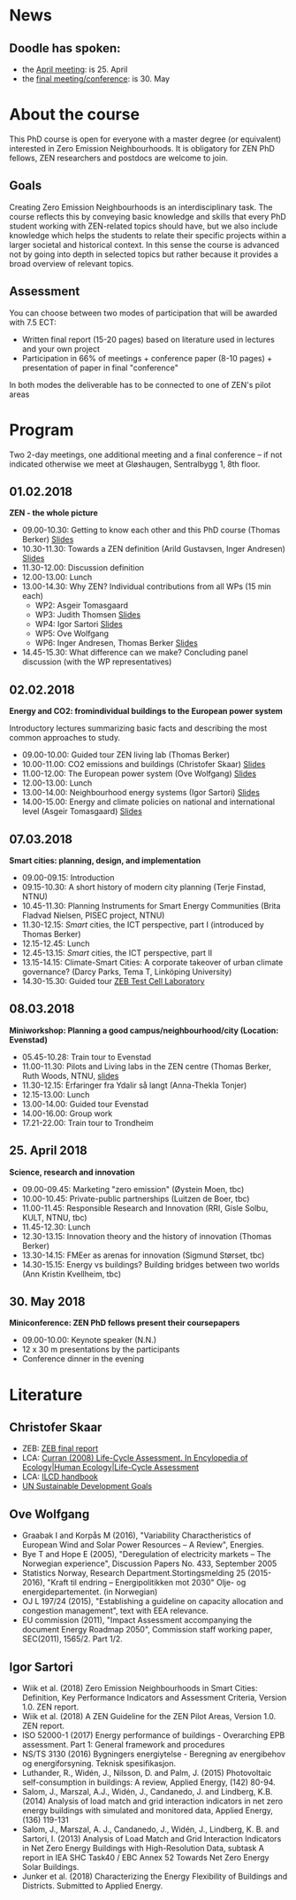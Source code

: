 # News

## Doodle has spoken:

- the [April meeting](https://doodle.com/poll/vu95358tvcr9zt45): is 25. April
- the [final meeting/conference](https://doodle.com/poll/88zdnp3iyt3fptay): is 30. May

# About the course

This PhD course is open for everyone with a master degree (or equivalent) interested in Zero Emission Neighbourhoods. It is obligatory for ZEN PhD fellows, ZEN researchers and postdocs are welcome to join. 

## Goals

Creating Zero Emission Neighbourhoods is an interdisciplinary task. The course reflects this by conveying basic knowledge and skills that every PhD student working with ZEN-related topics should have, but we also include knowledge which helps the students to relate their specific projects within a larger societal and historical context. In this sense the course is advanced not by going into depth in selected topics but rather because it provides a broad overview of relevant topics. 

## Assessment

You can choose between two modes of participation that will be awarded with 7.5 ECT: 

- Written final report (15-20 pages) based on literature used in lectures and your own project
- Participation in 66% of meetings + conference paper (8-10 pages) + presentation of paper in final "conference"

In both modes the deliverable has to be connected to one of ZEN's pilot areas

# Program

Two 2-day meetings, one additional meeting and a final conference – if not indicated otherwise we meet at Gløshaugen, Sentralbygg 1, 8th floor.

## 01.02.2018

**ZEN - the whole picture**

- 09.00-10.30: Getting to know each	other and this PhD course (Thomas Berker) [Slides](about.pdf)
- 10.30-11.30: Towards a ZEN definition (Arild Gustavsen, Inger Andresen) [Slides](inger1.pptx)
- 11.30-12.00: Discussion definition
- 12.00-13.00: Lunch
- 13.00-14.30: Why ZEN? Individual contributions from all WPs (15 min each)
	- WP2: Asgeir Tomasgaard
	- WP3: Judith Thomsen [Slides](judith.pptx)
	- WP4: Igor Sartori [Slides](igor1.pptx)
	- WP5: Ove Wolfgang
	- WP6: Inger Andresen, Thomas Berker [Slides](inger2.pptx)
- 14.45-15.30: What difference can we make? Concluding panel discussion (with the WP representatives)

## 02.02.2018

**Energy and CO2: fromindividual buildings to the European power system**

Introductory lectures summarizing basic facts and describing the most common approaches to study.

- 09.00-10.00: Guided tour ZEN living lab (Thomas Berker)
- 10.00-11.00: CO2 emissions and buildings (Christofer Skaar) [Slides](skaar.pdf)
- 11.00-12.00: The European power system (Ove Wolfgang) [Slides](Ove2.pptx)
- 12.00-13.00: Lunch
- 13.00-14.00: Neighbourhood energy systems (Igor Sartori) [Slides](igor2.pptx)
- 14.00-15.00: Energy and climate policies on national and international level (Asgeir Tomasgaard) [Slides](tomasgard.pptx)

## 07.03.2018

**Smart cities: planning, design, and implementation**

- 09.00-09.15: Introduction
- 09.15-10.30: A short history of modern city planning (Terje Finstad, NTNU)
- 10.45-11.30: Planning Instruments for Smart Energy Communities (Brita Fladvad Nielsen, PISEC project, NTNU)
- 11.30-12.15: *Smart* cities, the ICT perspective, part I (introduced by Thomas Berker)
- 12.15-12.45: Lunch
- 12.45-13.15: *Smart* cities, the ICT perspective, part II
- 13.15-14.15: Climate-Smart Cities: A corporate takeover of urban climate governance? (Darcy Parks, Tema T, Linköping University)
- 14.30-15.30: Guided tour [ZEB Test Cell Laboratory](http://www.zeb.no/index.php/en/test-cell-laboratory)

## 08.03.2018

**Miniworkshop: Planning a good campus/neighbourhood/city (Location: Evenstad)**

- 05.45-10.28: Train tour to Evenstad
- 11.00-11.30: Pilots and Living labs in the ZEN centre (Thomas Berker, Ruth Woods, NTNU, [slides](pilots-lls.pdf)
- 11.30-12.15: Erfaringer fra Ydalir så langt (Anna-Thekla Tonjer)
- 12.15-13.00: Lunch
- 13.00-14.00: Guided tour Evenstad
- 14.00-16.00: Group work
- 17.21-22.00: Train tour to Trondheim

## 25. April 2018

**Science, research and innovation**

- 09.00-09.45: Marketing "zero emission" (Øystein Moen, tbc)
- 10.00-10.45: Private-public partnerships (Luitzen de Boer, tbc)
- 11.00-11.45: Responsible Research and Innovation  (RRI, Gisle Solbu, KULT, NTNU, tbc)
- 11.45-12.30: Lunch
- 12.30-13.15: Innovation theory and the history of innovation (Thomas Berker)
- 13.30-14.15: FMEer as arenas for innovation (Sigmund Størset, tbc)
- 14.30-15.15: Energy vs buildings? Building bridges between two worlds  (Ann Kristin Kvellheim, tbc)

## 30. May 2018

**Miniconference: ZEN PhD fellows present their coursepapers**

- 09.00-10.00: Keynote speaker (N.N.)
- 12 x 30 m presentations by the participants
- Conference dinner in the evening

# Literature

## Christofer Skaar

- ZEB: [ZEB final report](http://www.zeb.no/index.php/en/news-and-events/292-zeb-final-report)
- LCA: [Curran (2008) Life-Cycle Assessment. In Encylopedia of Ecology|Human Ecology|Life-Cycle Assessment](https://www.sciencedirect.com/science/referenceworks/9780080454054)
- LCA: [ILCD handbook](http://eplca.jrc.ec.europa.eu/?page_id=86)
- [UN Sustainable Development Goals](http://www.un.org/sustainabledevelopment/sustainable-development-goals/)

## Ove Wolfgang

- Graabak I and Korpås M (2016), "Variability Charactheristics of European Wind and Solar Power Resources – A Review", 	Energies.
- Bye T and Hope E (2005), "Deregulation of electricity markets – The 	Norwegian experience", Discussion Papers No. 433, September 2005
- Statistics Norway, Research Department.Stortingsmelding 25 (2015-2016), "Kraft til endring – 	Energipolitikken mot 2030" Olje- og energidepartementet. (in Norwegian) 
- OJ L 197/24 (2015), "Establishing a guideline on capacity allocation and congestion management", text with EEA relevance.
- EU commission (2011), "Impact Assessment accompanying the document Energy Roadmap 2050", Commission staff working paper, SEC(2011), 1565/2. Part 1/2.

## Igor Sartori

- Wiik et al. (2018) Zero Emission Neighbourhoods in Smart Cities: Definition, Key Performance Indicators and Assessment Criteria, Version 1.0. ZEN report.
- Wiik et al. (2018) A ZEN Guideline for the ZEN Pilot Areas, Version 1.0. ZEN report.
- ISO 52000-1 (2017) Energy performance of buildings - Overarching EPB assessment. Part 1: General framework and procedures
- NS/TS 3130 (2016) Bygningers energiytelse - Beregning av energibehov og energiforsyning. Teknisk spesifikasjon.
- Luthander, R., Widén, J., Nilsson, D. and Palm, J. (2015) Photovoltaic self-consumption in buildings: A review, Applied Energy, (142) 80-94. 
- Salom, J., Marszal, A.J., Widén, J., Candanedo, J. and Lindberg, K.B. (2014) Analysis of load match and grid interaction indicators in net zero energy buildings with simulated and monitored data, Applied Energy, (136) 119-131 
- Salom, J., Marszal, A. J., Candanedo, J., Widén, J., Lindberg, K. B. and Sartori, I. (2013) Analysis of Load Match and Grid Interaction Indicators in Net Zero Energy Buildings with High-Resolution Data, subtask A report in IEA SHC Task40 / EBC Annex 52 Towards Net Zero Energy Solar Buildings.
- Junker et al. (2018) Characterizing the Energy Flexibility of Buildings and Districts. Submitted to Applied Energy.

